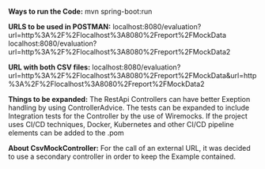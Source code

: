 **Ways to run the Code:** 
mvn spring-boot:run

**URLS to be used in POSTMAN:**
localhost:8080/evaluation?url=http%3A%2F%2Flocalhost%3A8080%2Freport%2FMockData
localhost:8080/evaluation?url=http%3A%2F%2Flocalhost%3A8080%2Freport%2FMockData2

**URL with both CSV files:**
localhost:8080/evaluation?url=http%3A%2F%2Flocalhost%3A8080%2Freport%2FMockData&url=http%3A%2F%2Flocalhost%3A8080%2Freport%2FMockData2

**Things to be expanded:** 
The RestApi Controllers can have better Exeption handling by using ControllerAdvice.
The tests can be expanded to include Integration tests for the Controller by the use of Wiremocks. 
If the project uses CI/CD techniques, Docker, Kubernetes and other CI/CD pipeline elements can be added to the .pom

**About CsvMockController:** 
For the call of an external URL, it was decided to use a secondary controller in order to keep the Example contained. 